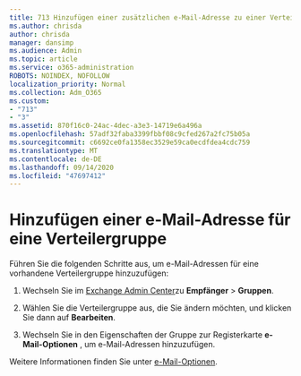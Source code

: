 ```yaml
---
title: 713 Hinzufügen einer zusätzlichen e-Mail-Adresse zu einer Verteilerliste
ms.author: chrisda
author: chrisda
manager: dansimp
ms.audience: Admin
ms.topic: article
ms.service: o365-administration
ROBOTS: NOINDEX, NOFOLLOW
localization_priority: Normal
ms.collection: Adm_O365
ms.custom:
- "713"
- "3"
ms.assetid: 870f16c0-24ac-4dec-a3e3-14719e6a496a
ms.openlocfilehash: 57adf32faba3399fbbf08c9cfed267a2fc75b05a
ms.sourcegitcommit: c6692ce0fa1358ec3529e59ca0ecdfdea4cdc759
ms.translationtype: MT
ms.contentlocale: de-DE
ms.lasthandoff: 09/14/2020
ms.locfileid: "47697412"
---
```

# <a name="add-an-email-address-for-a-distribution-group"></a>Hinzufügen einer e-Mail-Adresse für eine Verteilergruppe

Führen Sie die folgenden Schritte aus, um e-Mail-Adressen für eine vorhandene Verteilergruppe hinzuzufügen:

1. Wechseln Sie im [Exchange Admin Center](https://outlook.office365.com/ecp/)zu **Empfänger** \> **Gruppen**.

2. Wählen Sie die Verteilergruppe aus, die Sie ändern möchten, und klicken Sie dann auf **Bearbeiten**.

3. Wechseln Sie in den Eigenschaften der Gruppe zur Registerkarte **e-Mail-Optionen** , um e-Mail-Adressen hinzuzufügen. 

Weitere Informationen finden Sie unter [e-Mail-Optionen](https://technet.microsoft.com/library/bb124513.aspx#emailoptions).
